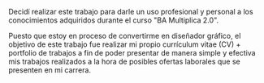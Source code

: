 Decidí realizar este trabajo para darle un uso profesional y personal a los conocimientos adquiridos durante el curso "BA Multiplica 2.0".

Puesto que estoy en proceso de convertirme en diseñador gráfico, el objetivo de este trabajo fue realizar mi propio currículum vitae (CV) + portfolio de trabajos a fin de poder presentar de manera simple y efectiva mis trabajos realizados a la hora de posibles ofertas laborales que se presenten en mi carrera.